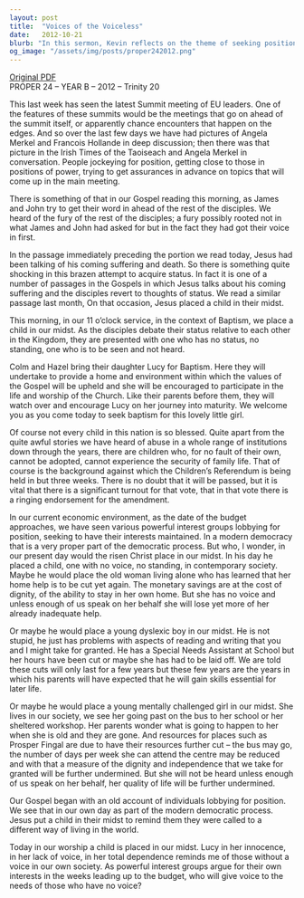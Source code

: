 ```yaml
---
layout: post
title:  "Voices of the Voiceless"
date:   2012-10-21
blurb: "In this sermon, Kevin reflects on the theme of seeking position and power, drawing parallels between the Gospel narrative of James and John and contemporary societal issues. He emphasizes the importance of advocating for the voiceless in society, such as children, the elderly, and the vulnerable, especially in the face of economic challenges and budget cuts that affect the less fortunate."
og_image: "/assets/img/posts/proper242012.png"
---
```

[Original PDF](/assets/pdf/proper242012.pdf)    
PROPER 24 – YEAR B – 2012 – Trinity 20

This last week has seen the latest Summit meeting of EU leaders. One of the features of these summits would be the meetings that go on ahead of the summit itself, or apparently chance encounters that happen on the edges. And so over the last few days we have had pictures of Angela Merkel and Francois Hollande in deep discussion; then there was that picture in the Irish Times of the Taoiseach and Angela Merkel in conversation. People jockeying for position, getting close to those in positions of power, trying to get assurances in advance on topics that will come up in the main meeting.

There is something of that in our Gospel reading this morning, as James and John try to get their word in ahead of the rest of the disciples. We heard of the fury of the rest of the disciples; a fury possibly rooted not in what James and John had asked for but in the fact they had got their voice in first.

In the passage immediately preceding the portion we read today, Jesus had been talking of his coming suffering and death. So there is something quite shocking in this brazen attempt to acquire status. In fact it is one of a number of passages in the Gospels in which Jesus talks about his coming suffering and the disciples revert to thoughts of status. We read a similar passage last month, On that occasion, Jesus placed a child in their midst.

This morning, in our 11 o’clock service, in the context of Baptism, we place a child in our midst. As the disciples debate their status relative to each other in the Kingdom, they are presented with one who has no status, no standing, one who is to be seen and not heard.

Colm and Hazel bring their daughter Lucy for Baptism. Here they will undertake to provide a home and environment within which the values of the Gospel will be upheld and she will be encouraged to participate in the life and worship of the Church. Like their parents before them, they will watch over and encourage Lucy on her journey into maturity. We welcome you as you come today to seek baptism for this lovely little girl.

Of course not every child in this nation is so blessed. Quite apart from the quite awful stories we have heard of abuse in a whole range of institutions down through the years, there are children who, for no fault of their own, cannot be adopted, cannot experience the security of family life. That of course is the background against which the Children’s Referendum is being held in but three weeks. There is no doubt that it will be passed, but it is vital that there is a significant turnout for that vote, that in that vote there is a ringing endorsement for the amendment.

In our current economic environment, as the date of the budget approaches, we have seen various powerful interest groups lobbying for position, seeking to have their interests maintained. In a modern democracy that is a very proper part of the democratic process. But who, I wonder, in our present day would the risen Christ place in our midst. In his day he placed a child, one with no voice, no standing, in contemporary society. Maybe he would place the old woman living alone who has learned that her home help is to be cut yet again. The monetary savings are at the cost of dignity, of the ability to stay in her own home. But she has no voice and unless enough of us speak on her behalf she will lose yet more of her already inadequate help.

Or maybe he would place a young dyslexic boy in our midst. He is not stupid, he just has problems with aspects of reading and writing that you and I might take for granted. He has a Special Needs Assistant at School but her hours have been cut or maybe she has had to be laid off. We are told these cuts will only last for a few years but these few years are the years in which his parents will have expected that he will gain skills essential for later life.

Or maybe he would place a young mentally challenged girl in our midst. She lives in our society, we see her going past on the bus to her school or her sheltered workshop. Her parents wonder what is going to happen to her when she is old and they are gone. And resources for places such as Prosper Fingal are due to have their resources further cut – the bus may go, the number of days per week she can attend the centre may be reduced and with that a measure of the dignity and independence that we take for granted will be further undermined. But she will not be heard unless enough of us speak on her behalf, her quality of life will be further undermined.

Our Gospel began with an old account of individuals lobbying for position. We see that in our own day as part of the modern democratic process. Jesus put a child in their midst to remind them they were called to a different way of living in the world.

Today in our worship a child is placed in our midst. Lucy in her innocence, in her lack of voice, in her total dependence reminds me of those without a voice in our own society. As powerful interest groups argue for their own interests in the weeks leading up to the budget, who will give voice to the needs of those who have no voice?
